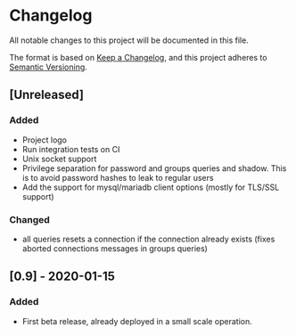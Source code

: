 # Changelog
All notable changes to this project will be documented in this file.

The format is based on [Keep a Changelog](https://keepachangelog.com/en/1.0.0/),
and this project adheres to [Semantic Versioning](https://semver.org/spec/v2.0.0.html).

## [Unreleased]
### Added
- Project logo
- Run integration tests on CI
- Unix socket support
- Privilege separation for password and groups queries and shadow. This is to avoid password hashes to leak to regular users
- Add the support for mysql/mariadb client options (mostly for TLS/SSL support)

### Changed
- all queries resets a connection if the connection already exists (fixes aborted connections messages in groups queries)

## [0.9] - 2020-01-15
### Added
- First beta release, already deployed in a small scale operation.
